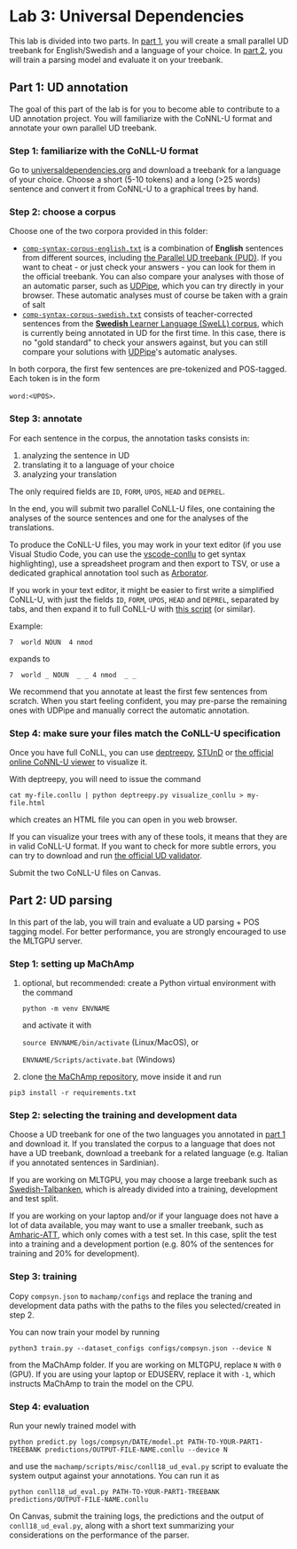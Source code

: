 # Lab 3: Universal Dependencies

This lab is divided into two parts.
In [part 1](#part-1-ud-annotation), you will create a small parallel UD treebank for English/Swedish and a language of your choice.
In [part 2](#part-2-ud-parsing), you will train a parsing model and evaluate it on your treebank.

## Part 1: UD annotation
The goal of this part of the lab is for you to become able to contribute to a UD annotation project. You will familiarize with the CoNNL-U format and annotate your own parallel UD treebank.

### Step 1: familiarize with the CoNLL-U format
Go to [universaldependencies.org](https://universaldependencies.org/) and download a treebank for a language of your choice.
Choose a short (5-10 tokens) and a long (>25 words) sentence and convert it from CoNNL-U to a graphical trees by hand.

### Step 2: choose a corpus
Choose one of the two corpora provided in this folder:

- [`comp-syntax-corpus-english.txt`](comp-syntax-corpus-english.txt) is a combination of __English__ sentences from different sources, including [the Parallel UD treebank (PUD)](https://github.com/UniversalDependencies/UD_English-PUD/tree/master). If you want to cheat - or just check your answers - you can look for them in the official treebank. You can also compare your analyses with those of an automatic parser, such as [UDPipe](https://lindat.mff.cuni.cz/services/udpipe/), which you can try directly in your browser. These automatic analyses must of course be taken with a grain of salt
- [`comp-syntax-corpus-swedish.txt`](comp-syntax-corpus-swedish.txt) consists of teacher-corrected sentences from the [__Swedish__ Learner Language (SweLL) corpus](https://spraakbanken.gu.se/en/resources/swell-gold), which is currently being annotated in UD for the first time. 
In this case, there is no "gold standard" to check your answers against, but you can still compare your solutions with [UDPipe](https://lindat.mff.cuni.cz/services/udpipe/)'s automatic analyses.

In both corpora, the first few sentences are pre-tokenized and POS-tagged. Each token is in the form

`word:<UPOS>`.

### Step 3: annotate
For each sentence in the corpus, the annotation tasks consists in:

1. analyzing the sentence in UD
2. translating it to a language of your choice
3. analyzing your translation

The only required fields are `ID`, `FORM`, `UPOS`, `HEAD` and `DEPREL`.

In the end, you will submit two parallel CoNLL-U files, one containing the analyses of the source sentences and one for the analyses of the translations.

To produce the CoNLL-U files, you may work in your text editor (if you use Visual Studio Code, you can use the [vscode-conllu](https://marketplace.visualstudio.com/items?itemName=lgrobol.vscode-conllu) to get syntax highlighting), use a spreadsheet program and then export to TSV, or use a dedicated graphical annotation tool such as [Arborator](https://arborator.grew.fr/#/).

If you work in your text editor, it might be easier to first write a simplified CoNLL-U, with just the fields `ID`, `FORM`, `UPOS`, `HEAD` and `DEPREL`, separated by tabs, and then expand it to full CoNLL-U with [this script](https://gist.github.com/harisont/612a87d20f729aa3411041f873367fa2) (or similar).

Example:

`7  world NOUN  4 nmod`

expands to

`7  world _ NOUN  _ _ 4 nmod  _ _`

We recommend that you annotate at least the first few sentences from scratch.
When you start feeling confident, you may pre-parse the remaining ones with UDPipe and manually correct the automatic annotation.

### Step 4: make sure your files match the CoNLL-U specification
Once you have full CoNLL, you can use [deptreepy](https://github.com/aarneranta/deptreepy/), [STUnD](https://harisont.github.io/STUnD/) or [the official online CoNNL-U viewer](https://universaldependencies.org/conllu_viewer.html) to visualize it.

With deptreepy, you will need to issue the command

`cat my-file.conllu | python deptreepy.py visualize_conllu > my-file.html`

which creates an HTML file you can open in you web browser.

If you can visualize your trees with any of these tools, it means that they are in valid CoNLL-U format.
If you want to check for more subtle errors, you can try to download and run [the official UD validator](https://github.com/UniversalDependencies/tools/blob/master/validate.py).

Submit the two CoNLL-U files on Canvas.

## Part 2: UD parsing
In this part of the lab, you will train and evaluate a UD parsing + POS tagging model.
For better performance, you are strongly encouraged to use the MLTGPU server.

### Step 1: setting up MaChAmp
1. optional, but recommended: create a Python virtual environment with the command
   ```
   python -m venv ENVNAME
   ```
   and activate it with

   `source ENVNAME/bin/activate` (Linux/MacOS), or

   `ENVNAME/Scripts/activate.bat` (Windows)
2. clone [the MaChAmp repository](https://github.com/machamp-nlp/machamp), move inside it and run 
  ```
  pip3 install -r requirements.txt
  ```

### Step 2: selecting the training and development data
Choose a UD treebank for one of the two languages you annotated in [part 1](#part-1-ud-annotation) and download it. 
If you translated the corpus to a language that does not have a UD treebank, download a treebank for a related language (e.g. Italian if you annotated sentences in Sardinian). 

If you are working on MLTGPU, you may choose a large treebank such as [Swedish-Talbanken](https://github.com/UniversalDependencies/UD_Swedish-Talbanken), which is already divided into a training, development and test split. 

If you are working on your laptop and/or if your language does not have a lot of data available, you may want to use a smaller treebank, such as [Amharic-ATT](https://github.com/UniversalDependencies/UD_Amharic-ATT), which only comes with a test set. 
In this case, split the test into a training and a development portion (e.g. 80% of the sentences for training and 20% for development).

### Step 3: training
Copy `compsyn.json` to `machamp/configs` and replace the traning and development data paths with the paths to the files you selected/created in step 2.

You can now train your model by running

```
python3 train.py --dataset_configs configs/compsyn.json --device N
```
from the MaChAmp folder.
If you are working on MLTGPU, replace `N` with `0` (GPU). If you are using your laptop or EDUSERV, replace it with `-1`, which instructs MaChAmp to train the model on the CPU.

### Step 4: evaluation
Run your newly trained model with

```
python predict.py logs/compsyn/DATE/model.pt PATH-TO-YOUR-PART1-TREEBANK predictions/OUTPUT-FILE-NAME.conllu --device N
```
and use the `machamp/scripts/misc/conll18_ud_eval.py` script to evaluate the system output against your annotations. You can run it as

```
python conll18_ud_eval.py PATH-TO-YOUR-PART1-TREEBANK predictions/OUTPUT-FILE-NAME.conllu
```

On Canvas, submit the training logs, the predictions and the output of `conll18_ud_eval.py`, along with a short text summarizing your considerations on the performance of the parser.